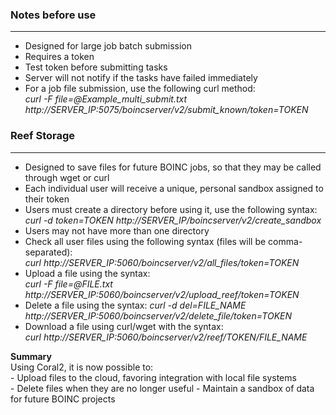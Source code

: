 ### Notes before use

----
* Designed for large job batch submission
* Requires a token
* Test token before submitting tasks
* Server will not notify if the tasks have failed immediately
* For a job file submission, use the following curl method:  
	*curl -F file=@Example_multi_submit.txt http://SERVER_IP:5075/boincserver/v2/submit_known/token=TOKEN*  


### Reef Storage

----

* Designed to save files for future BOINC jobs, so that they may be called through wget or curl  
* Each individual user will receive a unique, personal sandbox assigned to their token  
* Users must create a directory before using it, use the following syntax:  
	*curl -d token=TOKEN  http://SERVER_IP/boincserver/v2/create_sandbox*  
* Users may not have more than one directory
* Check all user files using the following syntax (files will be comma-separated):  
	*curl http://SERVER_IP:5060/boincserver/v2/all_files/token=TOKEN*
* Upload a file using the syntax:  
	*curl -F file=@FILE.txt http://SERVER_IP:5060/boincserver/v2/upload_reef/token=TOKEN*
* Delete a file using the syntax:
	*curl -d del=FILE_NAME  http://SERVER_IP:5060/boincserver/v2/delete_file/token=TOKEN*
* Download a file using curl/wget with the syntax:  
	*curl http://SERVER_IP:5060/boincserver/v2/reef/TOKEN/FILE_NAME*



**Summary**  
Using Coral2, it is now possible to:  
	- Upload files to the cloud, favoring integration with local file systems  
	- Delete files when they are no longer useful
	- Maintain a sandbox of data for future BOINC projects
